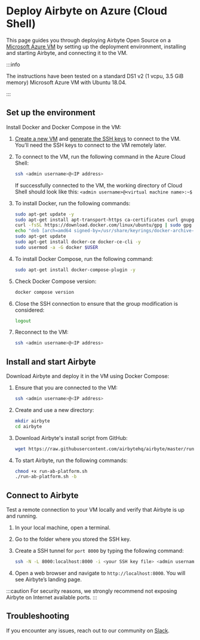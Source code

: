 # Deploy Airbyte on Azure (Cloud Shell)

This page guides you through deploying Airbyte Open Source on a
[Microsoft Azure VM](https://learn.microsoft.com/en-us/azure/virtual-machines/) by setting up the
deployment environment, installing and starting Airbyte, and connecting it to the VM.

:::info

The instructions have been tested on a standard DS1 v2 (1 vcpu, 3.5 GiB memory) Microsoft Azure VM
with Ubuntu 18.04.

:::

## Set up the environment

Install Docker and Docker Compose in the VM:

1. [Create a new VM](https://learn.microsoft.com/en-us/azure/virtual-machines/) and
   [generate the SSH keys](https://learn.microsoft.com/en-us/azure/virtual-machines/ssh-keys-portal)
   to connect to the VM. You’ll need the SSH keys to connect to the VM remotely later.

2. To connect to the VM, run the following command in the Azure Cloud Shell:

   ```bash
   ssh <admin username>@<IP address>
   ```

   If successfully connected to the VM, the working directory of Cloud Shell should look like this:
   `<admin username>@<virtual machine name>:~$`

3. To install Docker, run the following commands:

   ```bash
   sudo apt-get update -y
   sudo apt-get install apt-transport-https ca-certificates curl gnupg lsb-release -y
   curl -fsSL https://download.docker.com/linux/ubuntu/gpg | sudo gpg --dearmor -o /usr/share/keyrings/docker-archive-keyring.gpg
   echo "deb [arch=amd64 signed-by=/usr/share/keyrings/docker-archive-keyring.gpg] https://download.docker.com/linux/ubuntu $(lsb_release -cs) stable" | sudo tee /etc/apt/sources.list.d/docker.list > /dev/null
   sudo apt-get update
   sudo apt-get install docker-ce docker-ce-cli -y
   sudo usermod -a -G docker $USER
   ```

4. To install Docker Compose, run the following command:

   ```bash
   sudo apt-get install docker-compose-plugin -y
   ```

5. Check Docker Compose version:

   ```bash
   docker compose version
   ```

6. Close the SSH connection to ensure that the group modification is considered:

   ```bash
   logout
   ```

7. Reconnect to the VM:

   ```bash
   ssh <admin username>@<IP address>
   ```

## Install and start Airbyte

Download Airbyte and deploy it in the VM using Docker Compose:

1. Ensure that you are connected to the VM:

   ```bash
   ssh <admin username>@<IP address>
   ```

2. Create and use a new directory:

   ```bash
   mkdir airbyte
   cd airbyte
   ```

3. Download Airbyte's install script from GitHub:

   ```bash
   wget https://raw.githubusercontent.com/airbytehq/airbyte/master/run-ab-platform.sh
   ```

4. To start Airbyte, run the following commands:

   ```bash
   chmod +x run-ab-platform.sh
   ./run-ab-platform.sh -b
   ```

## Connect to Airbyte

Test a remote connection to your VM locally and verify that Airbyte is up and running.

1. In your local machine, open a terminal.
2. Go to the folder where you stored the SSH key.
3. Create a SSH tunnel for `port 8000` by typing the following command:

   ```bash
   ssh -N -L 8000:localhost:8000 -i <your SSH key file> <admin username>@<IP address>
   ```

4. Open a web browser and navigate to `http://localhost:8000`. You will see Airbyte’s landing page.

:::caution For security reasons, we strongly recommend not exposing Airbyte on Internet available
ports. :::

## Troubleshooting

If you encounter any issues, reach out to our community on [Slack](https://slack.airbyte.com/).
